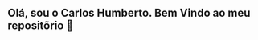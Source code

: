 ## Olá, sou o Carlos Humberto. Bem Vindo ao meu repositõrio 👋

<!--
**camehu/camehu** is a ✨ _special_ ✨ repository because its `README.md` (this file) appears on your GitHub profile.


-->
